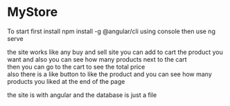 # MyStore

To start first install npm install -g @angular/cli using console then use ng serve <br />

the site works like any buy and sell site you can add to cart the product you want and also you can see how many products next to the cart <br />
then you can go to the cart to see the total price <br />
also there is a like button to like the product and you can see how many products you liked at the end of the page<br />

the site is with angular and the database is just a file <br />
